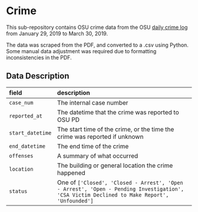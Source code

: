 # Crime

This sub-repository contains OSU crime data from the OSU [daily crime log](http://dailycrimelog.osu.edu/Daily_Crime_Log_-_Columbus.pdf) from January 29, 2019 to March 30, 2019. 

The data was scraped from the PDF, and converted to a .csv using Python. Some manual data adjustment was required due to formatting inconsistencies in the PDF.

## Data Description

|field|description|
|:--|:--|
|`case_num`|The internal case number|
|`reported_at`|The datetime that the crime was reported to OSU PD|
|`start_datetime`|The start time of the crime, or the time the crime was reported if unknown|
|`end_datetime`|The end time of the crime|
|`offenses`|A summary of what occurred|
|`location`|The building or general location the crime happened|
|`status`|One of `['Closed', 'Closed - Arrest', 'Open - Arrest', 'Open - Pending Investigation', 'CSA Victim Declined to Make Report', 'Unfounded']`|


